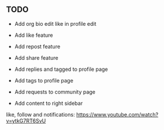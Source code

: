 ## TODO

- Add org bio edit like in profile edit
- Add like feature
- Add repost feature
- Add share feature
- Add replies and tagged to profile page
- Add tags to profile page
- Add requests to community page

- Add content to right sidebar


like, follow and notifications:
https://www.youtube.com/watch?v=ytkG7RT6SvU

